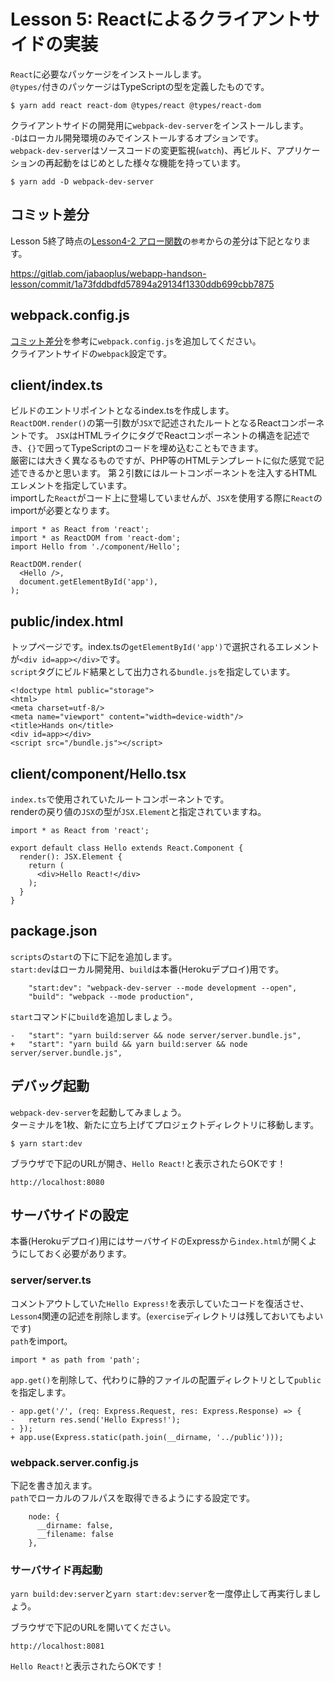 # Lesson 5: Reactによるクライアントサイドの実装

`React`に必要なパッケージをインストールします。  
`@types/`付きのパッケージはTypeScriptの型を定義したものです。
```
$ yarn add react react-dom @types/react @types/react-dom
```
クライアントサイドの開発用に`webpack-dev-server`をインストールします。  
`-D`はローカル開発環境のみでインストールするオプションです。  
`webpack-dev-server`はソースコードの変更監視(`watch`)、再ビルド、アプリケーションの再起動をはじめとした様々な機能を持っています。
```
$ yarn add -D webpack-dev-server
```

## コミット差分
Lesson 5終了時点の[Lesson4-2 アロー関数](docs/lesson04/02_arrow-function.md)の`参考`からの差分は下記となります。

https://gitlab.com/jabaoplus/webapp-handson-lesson/commit/1a73fddbdfd57894a29134f1330ddb699cbb7875

## webpack.config.js
[コミット差分](https://gitlab.com/jabaoplus/webapp-handson-lesson/commit/1a73fddbdfd57894a29134f1330ddb699cbb7875)を参考に`webpack.config.js`を追加してください。  
クライアントサイドの`webpack`設定です。

## client/index.ts
ビルドのエントリポイントとなるindex.tsを作成します。  
`ReactDOM.render()`の第一引数が`JSX`で記述されたルートとなるReactコンポーネントです。 
`JSX`はHTMLライクにタグでReactコンポーネントの構造を記述でき、`{}`で囲ってTypeScriptのコードを埋め込むこともできます。  
厳密には大きく異なるものですが、PHP等のHTMLテンプレートに似た感覚で記述できるかと思います。
第２引数にはルートコンポーネントを注入するHTMLエレメントを指定しています。  
importした`React`がコード上に登場していませんが、`JSX`を使用する際に`React`のimportが必要となります。
```
import * as React from 'react';
import * as ReactDOM from 'react-dom';
import Hello from './component/Hello';

ReactDOM.render(
  <Hello />,
  document.getElementById('app'),
);
```

## public/index.html
トップページです。index.tsの`getElementById('app')`で選択されるエレメントが`<div id=app></div>`です。  
`script`タグにビルド結果として出力される`bundle.js`を指定しています。
```
<!doctype html public="storage">
<html>
<meta charset=utf-8/>
<meta name="viewport" content="width=device-width"/>
<title>Hands on</title>
<div id=app></div>
<script src="/bundle.js"></script>
```

## client/component/Hello.tsx
`index.ts`で使用されていたルートコンポーネントです。  
renderの戻り値の`JSX`の型が`JSX.Element`と指定されていますね。
```
import * as React from 'react';

export default class Hello extends React.Component {
  render(): JSX.Element {
    return (
      <div>Hello React!</div>
    );
  }
}
```

## package.json
`scripts`の`start`の下に下記を追加します。  
`start:dev`はローカル開発用、`build`は本番(Herokuデプロイ)用です。
```
    "start:dev": "webpack-dev-server --mode development --open",
    "build": "webpack --mode production",
```

`start`コマンドに`build`を追加しましょう。
```
-   "start": "yarn build:server && node server/server.bundle.js",
+   "start": "yarn build && yarn build:server && node server/server.bundle.js",
```

## デバッグ起動
`webpack-dev-server`を起動してみましょう。  
ターミナルを1枚、新たに立ち上げてプロジェクトディレクトリに移動します。
```
$ yarn start:dev
```
ブラウザで下記のURLが開き、`Hello React!`と表示されたらOKです！
```
http://localhost:8080
```

## サーバサイドの設定
本番(Herokuデプロイ)用にはサーバサイドのExpressから`index.html`が開くようにしておく必要があります。

### server/server.ts
コメントアウトしていた`Hello Express!`を表示していたコードを復活させ、`Lesson4`関連の記述を削除します。(`exercise`ディレクトリは残しておいてもよいです)  
`path`をimport。
```
import * as path from 'path';
```
`app.get()`を削除して、代わりに静的ファイルの配置ディレクトリとして`public`を指定します。  
```
- app.get('/', (req: Express.Request, res: Express.Response) => {
-   return res.send('Hello Express!');
- });
+ app.use(Express.static(path.join(__dirname, '../public')));
```

###  webpack.server.config.js
下記を書き加えます。  
`path`でローカルのフルパスを取得できるようにする設定です。
```
    node: {
      __dirname: false,
      __filename: false
    },
```

### サーバサイド再起動
`yarn build:dev:server`と`yarn start:dev:server`を一度停止して再実行しましょう。

ブラウザで下記のURLを開いてください。
```
http://localhost:8081
```
`Hello React!`と表示されたらOKです！
